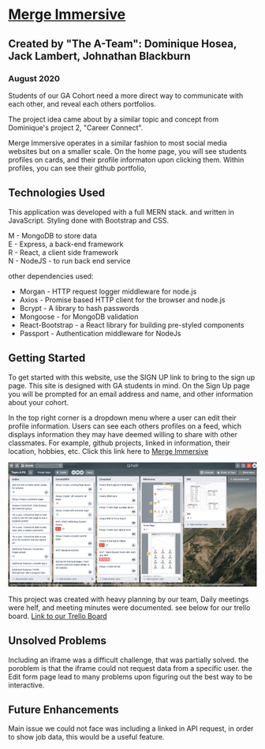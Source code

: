 # [Merge Immersive](http://www.mergeimmersive.com/)

## Created by "The A-Team": Dominique Hosea, Jack Lambert, Johnathan Blackburn

### August 2020

<!-- Link to the project via heroku -->

Students of our GA Cohort need a more direct way to communicate with each other, and reveal each others portfolios.

The project idea came about by a similar topic and concept from Dominique's project 2, "Career Connect".

Merge Immersive operates in a similar fashion to most social media websites but on a smaller scale. On the home page, you will see students profiles on cards, and their profile informaton upon clicking them. Within profiles, you can see their github portfolio,

## Technologies Used

This application was developed with a full MERN stack. and written in JavaScript. Styling done with Bootstrap and CSS.

M - MongoDB to store data  
E - Express, a back-end framework  
R - React, a client side framework  
N - NodeJS - to run back end service

other dependencies used:

- Morgan - HTTP request logger middleware for node.js
- Axios - Promise based HTTP client for the browser and node.js
- Bcrypt - A library to hash passwords
- Mongoose - for MongoDB validation
- React-Bootstrap - a React library for building pre-styled components
- Passport - Authentication middleware for NodeJs

## Getting Started

To get started with this website, use the SIGN UP link to bring to the sign up page. This site is designed with GA students in mind. On the Sign Up page you will be prompted for an email address and name, and other information about your cohort.

In the top right corner is a dropdown menu where a user can edit their profile information.
Users can see each others profiles on a feed, which displays information they may have deemed willing to share with other classmates. For example, github projects, linked in information, their location, hobbies, etc.
Click this link here to [Merge Immersive](http://www.mergeimmersive.com/)

![](public/trello.png)

This project was created with heavy planning by our team, Daily meetings were helf, and meeting minutes were documented. see below for our trello board.
[Link to our Trello Board](https://trello.com/b/yJeu0NwC)

## Unsolved Problems

Including an iframe was a difficult challenge, that was partially solved. the poroblem is that the iframe could not request data from a specific user.
the Edit form page lead to many problems upon figuring out the best way to be interactive.

## Future Enhancements

Main issue we could not face was including a linked in API request, in order to show job data, this would be a useful feature.
